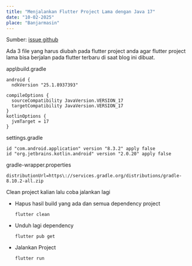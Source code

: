 ```yaml
---
title: "Menjalankan Flutter Project Lama dengan Java 17"
date: "10-02-2025"
place: "Banjarmasin"
---
```

Sumber: [issue github](https://github.com/flutter/flutter/issues/156304#issuecomment-2397707812)

Ada 3 file yang harus diubah pada flutter project anda agar flutter project lama bisa berjalan pada flutter terbaru di saat blog ini dibuat.

app\build.gradle
```
android {
  ndkVersion "25.1.8937393"

compileOptions {
  sourceCompatibility JavaVersion.VERSION_17
  targetCompatibility JavaVersion.VERSION_17
}
kotlinOptions {
  jvmTarget = 17
}
```

settings.gradle
```
id "com.android.application" version "8.3.2" apply false
id "org.jetbrains.kotlin.android" version "2.0.20" apply false
```

gradle-wrapper.properties
```
distributionUrl=https\://services.gradle.org/distributions/gradle-8.10.2-all.zip
```

Clean project kalian lalu coba jalankan lagi

- Hapus hasil build yang ada dan semua dependency project
    ```
    flutter clean
    ```

- Unduh lagi dependency
    ```
    flutter pub get
    ```

-  Jalankan Project
    ```
    flutter run
    ```